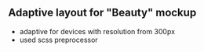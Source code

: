 ## Adaptive layout for "Beauty" mockup
* adaptive for devices with resolution from 300px
* used sсss preprocessor